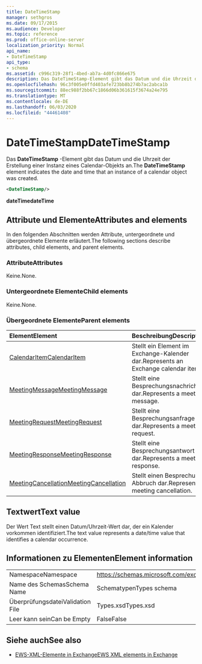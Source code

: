```yaml
---
title: DateTimeStamp
manager: sethgros
ms.date: 09/17/2015
ms.audience: Developer
ms.topic: reference
ms.prod: office-online-server
localization_priority: Normal
api_name:
- DateTimeStamp
api_type:
- schema
ms.assetid: c996c319-28f1-4bed-ab7a-4d0fc866e675
description: Das DateTimeStamp-Element gibt das Datum und die Uhrzeit der Erstellung einer Instanz eines Calendar-Objekts an.
ms.openlocfilehash: 96c3f005e0ffd403afe723bb8b274b7ac2abca1b
ms.sourcegitcommit: 88ec988f2bb67c1866d06b361615f3674a24e795
ms.translationtype: MT
ms.contentlocale: de-DE
ms.lasthandoff: 06/03/2020
ms.locfileid: "44461408"
---
```

# <a name="datetimestamp"></a><span data-ttu-id="5f30c-103">DateTimeStamp</span><span class="sxs-lookup"><span data-stu-id="5f30c-103">DateTimeStamp</span></span>

<span data-ttu-id="5f30c-104">Das **DateTimeStamp** -Element gibt das Datum und die Uhrzeit der Erstellung einer Instanz eines Calendar-Objekts an.</span><span class="sxs-lookup"><span data-stu-id="5f30c-104">The **DateTimeStamp** element indicates the date and time that an instance of a calendar object was created.</span></span> 
  
```xml
<DateTimeStamp/>
```

<span data-ttu-id="5f30c-105">**dateTime**</span><span class="sxs-lookup"><span data-stu-id="5f30c-105">**dateTime**</span></span>

## <a name="attributes-and-elements"></a><span data-ttu-id="5f30c-106">Attribute und Elemente</span><span class="sxs-lookup"><span data-stu-id="5f30c-106">Attributes and elements</span></span>

<span data-ttu-id="5f30c-107">In den folgenden Abschnitten werden Attribute, untergeordnete und übergeordnete Elemente erläutert.</span><span class="sxs-lookup"><span data-stu-id="5f30c-107">The following sections describe attributes, child elements, and parent elements.</span></span>
  
### <a name="attributes"></a><span data-ttu-id="5f30c-108">Attribute</span><span class="sxs-lookup"><span data-stu-id="5f30c-108">Attributes</span></span>

<span data-ttu-id="5f30c-109">Keine.</span><span class="sxs-lookup"><span data-stu-id="5f30c-109">None.</span></span>
  
### <a name="child-elements"></a><span data-ttu-id="5f30c-110">Untergeordnete Elemente</span><span class="sxs-lookup"><span data-stu-id="5f30c-110">Child elements</span></span>

<span data-ttu-id="5f30c-111">Keine.</span><span class="sxs-lookup"><span data-stu-id="5f30c-111">None.</span></span>
  
### <a name="parent-elements"></a><span data-ttu-id="5f30c-112">Übergeordnete Elemente</span><span class="sxs-lookup"><span data-stu-id="5f30c-112">Parent elements</span></span>

|<span data-ttu-id="5f30c-113">**Element**</span><span class="sxs-lookup"><span data-stu-id="5f30c-113">**Element**</span></span>|<span data-ttu-id="5f30c-114">**Beschreibung**</span><span class="sxs-lookup"><span data-stu-id="5f30c-114">**Description**</span></span>|
|:-----|:-----|
|[<span data-ttu-id="5f30c-115">CalendarItem</span><span class="sxs-lookup"><span data-stu-id="5f30c-115">CalendarItem</span></span>](calendaritem.md) <br/> |<span data-ttu-id="5f30c-116">Stellt ein Element im Exchange-Kalender dar.</span><span class="sxs-lookup"><span data-stu-id="5f30c-116">Represents an Exchange calendar item.</span></span>  <br/> |
|[<span data-ttu-id="5f30c-117">MeetingMessage</span><span class="sxs-lookup"><span data-stu-id="5f30c-117">MeetingMessage</span></span>](meetingmessage.md) <br/> |<span data-ttu-id="5f30c-118">Stellt eine Besprechungsnachricht dar.</span><span class="sxs-lookup"><span data-stu-id="5f30c-118">Represents a meeting message.</span></span>  <br/> |
|[<span data-ttu-id="5f30c-119">MeetingRequest</span><span class="sxs-lookup"><span data-stu-id="5f30c-119">MeetingRequest</span></span>](meetingrequest.md) <br/> |<span data-ttu-id="5f30c-120">Stellt eine Besprechungsanfrage dar.</span><span class="sxs-lookup"><span data-stu-id="5f30c-120">Represents a meeting request.</span></span>  <br/> |
|[<span data-ttu-id="5f30c-121">MeetingResponse</span><span class="sxs-lookup"><span data-stu-id="5f30c-121">MeetingResponse</span></span>](meetingresponse.md) <br/> |<span data-ttu-id="5f30c-122">Stellt eine Besprechungsantwort dar.</span><span class="sxs-lookup"><span data-stu-id="5f30c-122">Represents a meeting response.</span></span>  <br/> |
|[<span data-ttu-id="5f30c-123">MeetingCancellation</span><span class="sxs-lookup"><span data-stu-id="5f30c-123">MeetingCancellation</span></span>](meetingcancellation.md) <br/> |<span data-ttu-id="5f30c-124">Stellt einen Besprechungs Abbruch dar.</span><span class="sxs-lookup"><span data-stu-id="5f30c-124">Represents a meeting cancellation.</span></span>  <br/> |
   
## <a name="text-value"></a><span data-ttu-id="5f30c-125">Textwert</span><span class="sxs-lookup"><span data-stu-id="5f30c-125">Text value</span></span>

<span data-ttu-id="5f30c-126">Der Wert Text stellt einen Datum/Uhrzeit-Wert dar, der ein Kalender vorkommen identifiziert.</span><span class="sxs-lookup"><span data-stu-id="5f30c-126">The text value represents a date/time value that identifies a calendar occurrence.</span></span>
  
## <a name="element-information"></a><span data-ttu-id="5f30c-127">Informationen zu Elementen</span><span class="sxs-lookup"><span data-stu-id="5f30c-127">Element information</span></span>

|||
|:-----|:-----|
|<span data-ttu-id="5f30c-128">Namespace</span><span class="sxs-lookup"><span data-stu-id="5f30c-128">Namespace</span></span>  <br/> |https://schemas.microsoft.com/exchange/services/2006/types  <br/> |
|<span data-ttu-id="5f30c-129">Name des Schemas</span><span class="sxs-lookup"><span data-stu-id="5f30c-129">Schema Name</span></span>  <br/> |<span data-ttu-id="5f30c-130">Schematypen</span><span class="sxs-lookup"><span data-stu-id="5f30c-130">Types schema</span></span>  <br/> |
|<span data-ttu-id="5f30c-131">Überprüfungsdatei</span><span class="sxs-lookup"><span data-stu-id="5f30c-131">Validation File</span></span>  <br/> |<span data-ttu-id="5f30c-132">Types.xsd</span><span class="sxs-lookup"><span data-stu-id="5f30c-132">Types.xsd</span></span>  <br/> |
|<span data-ttu-id="5f30c-133">Leer kann sein</span><span class="sxs-lookup"><span data-stu-id="5f30c-133">Can be Empty</span></span>  <br/> |<span data-ttu-id="5f30c-134">False</span><span class="sxs-lookup"><span data-stu-id="5f30c-134">False</span></span>  <br/> |
   
## <a name="see-also"></a><span data-ttu-id="5f30c-135">Siehe auch</span><span class="sxs-lookup"><span data-stu-id="5f30c-135">See also</span></span>

- [<span data-ttu-id="5f30c-136">EWS-XML-Elemente in Exchange</span><span class="sxs-lookup"><span data-stu-id="5f30c-136">EWS XML elements in Exchange</span></span>](ews-xml-elements-in-exchange.md)

